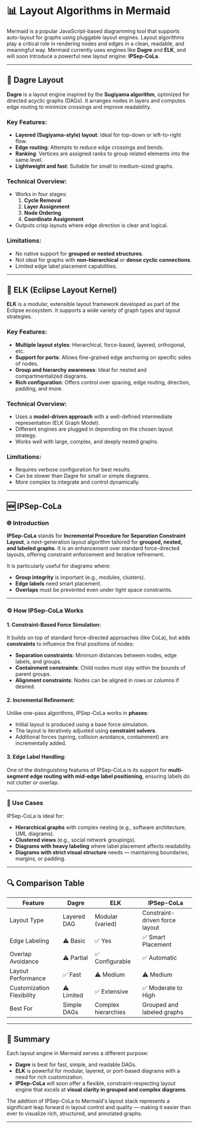 # 📊 Layout Algorithms in Mermaid

Mermaid is a popular JavaScript-based diagramming tool that supports auto-layout for graphs using pluggable layout engines. Layout algorithms play a critical role in rendering nodes and edges in a clean, readable, and meaningful way. Mermaid currently uses engines like **Dagre** and **ELK**, and will soon introduce a powerful new layout engine: **IPSep-CoLa**.

---

## 🔹 Dagre Layout

**Dagre** is a layout engine inspired by the **Sugiyama algorithm**, optimized for directed acyclic graphs (DAGs). It arranges nodes in layers and computes edge routing to minimize crossings and improve readability.

### Key Features:

- **Layered (Sugiyama-style) layout**: Ideal for top-down or left-to-right flow.
- **Edge routing**: Attempts to reduce edge crossings and bends.
- **Ranking**: Vertices are assigned ranks to group related elements into the same level.
- **Lightweight and fast**: Suitable for small to medium-sized graphs.

### Technical Overview:

- Works in four stages:
  1. **Cycle Removal**
  2. **Layer Assignment**
  3. **Node Ordering**
  4. **Coordinate Assignment**
- Outputs crisp layouts where edge direction is clear and logical.

### Limitations:

- No native support for **grouped or nested structures**.
- Not ideal for graphs with **non-hierarchical** or **dense cyclic connections**.
- Limited edge label placement capabilities.

---

## 🔸 ELK (Eclipse Layout Kernel)

**ELK** is a modular, extensible layout framework developed as part of the Eclipse ecosystem. It supports a wide variety of graph types and layout strategies.

### Key Features:

- **Multiple layout styles**: Hierarchical, force-based, layered, orthogonal, etc.
- **Support for ports**: Allows fine-grained edge anchoring on specific sides of nodes.
- **Group and hierarchy awareness**: Ideal for nested and compartmentalized diagrams.
- **Rich configuration**: Offers control over spacing, edge routing, direction, padding, and more.

### Technical Overview:

- Uses a **model-driven approach** with a well-defined intermediate representation (ELK Graph Model).
- Different engines are plugged in depending on the chosen layout strategy.
- Works well with large, complex, and deeply nested graphs.

### Limitations:

- Requires verbose configuration for best results.
- Can be slower than Dagre for small or simple diagrams.
- More complex to integrate and control dynamically.

---

## 🆕 IPSep-CoLa

### 🌐 Introduction

**IPSep-CoLa** stands for **Incremental Procedure for Separation Constraint Layout**, a next-generation layout algorithm tailored for **grouped, nested, and labeled graphs**. It is an enhancement over standard force-directed layouts, offering constraint enforcement and iterative refinement.

It is particularly useful for diagrams where:

- **Group integrity** is important (e.g., modules, clusters).
- **Edge labels** need smart placement.
- **Overlaps** must be prevented even under tight space constraints.

---

### ⚙️ How IPSep-CoLa Works

#### 1. **Constraint-Based Force Simulation**:

It builds on top of standard force-directed approaches (like CoLa), but adds **constraints** to influence the final positions of nodes:

- **Separation constraints**: Minimum distances between nodes, edge labels, and groups.
- **Containment constraints**: Child nodes must stay within the bounds of parent groups.
- **Alignment constraints**: Nodes can be aligned in rows or columns if desired.

#### 2. **Incremental Refinement**:

Unlike one-pass algorithms, IPSep-CoLa works in **phases**:

- Initial layout is produced using a base force simulation.
- The layout is iteratively adjusted using **constraint solvers**.
- Additional forces (spring, collision avoidance, containment) are incrementally added.

#### 3. **Edge Label Handling**:

One of the distinguishing features of IPSep-CoLa is its support for **multi-segment edge routing with mid-edge label positioning**, ensuring labels do not clutter or overlap.

---

### 📌 Use Cases

IPSep-CoLa is ideal for:

- **Hierarchical graphs** with complex nesting (e.g., software architecture, UML diagrams).
- **Clustered views** (e.g., social network groupings).
- **Diagrams with heavy labeling** where label placement affects readability.
- **Diagrams with strict visual structure** needs — maintaining boundaries, margins, or padding.

---

## 🔍 Comparison Table

| Feature                   | Dagre       | ELK                 | IPSep-CoLa                     |
| ------------------------- | ----------- | ------------------- | ------------------------------ |
| Layout Type               | Layered DAG | Modular (varied)    | Constraint-driven force layout |
| Edge Labeling             | ⚠️ Basic    | ✅ Yes              | ✅ Smart Placement             |
| Overlap Avoidance         | ⚠️ Partial  | ✅ Configurable     | ✅ Automatic                   |
| Layout Performance        | ✅ Fast     | ⚠️ Medium           | ⚠️ Medium                      |
| Customization Flexibility | ⚠️ Limited  | ✅ Extensive        | ✅ Moderate to High            |
| Best For                  | Simple DAGs | Complex hierarchies | Grouped and labeled graphs     |

---

## 🧾 Summary

Each layout engine in Mermaid serves a different purpose:

- **Dagre** is best for fast, simple, and readable DAGs.
- **ELK** is powerful for modular, layered, or port-based diagrams with a need for rich customization.
- **IPSep-CoLa** will soon offer a flexible, constraint-respecting layout engine that excels at **visual clarity in grouped and complex diagrams**.

The addition of IPSep-CoLa to Mermaid's layout stack represents a significant leap forward in layout control and quality — making it easier than ever to visualize rich, structured, and annotated graphs.

---
